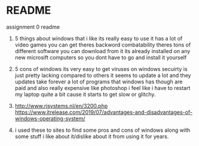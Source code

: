 # README
assignment 0 readme
1. 5 things about windows that i like 
 its really easy to use 
 it has a lot of video games you can get 
 theres backword combatability 
 theres tons of different software you can download from it 
 its already installed on any new microsift computers so you dont have to go and install it yourself 
 2. 5 cons of windows 
 its very easy to get viruses on windows 
 secuirty is just pretty lacking compared to others 
 it seems to update a lot and they updates take forever 
 a lot of programs that windows has though are paid and also really expensive like photoshop
 i feel like i have to restart my laptop quite a bit cause it starts to get slow or glitchy. 

3. http://www.rjsystems.nl/en/3200.php  https://www.itrelease.com/2019/07/advantages-and-disadvantages-of-windows-operating-system/
4. i used these to sites to find some pros and cons of windows along with some stuff i like about it/dislike about it from using it for years.
